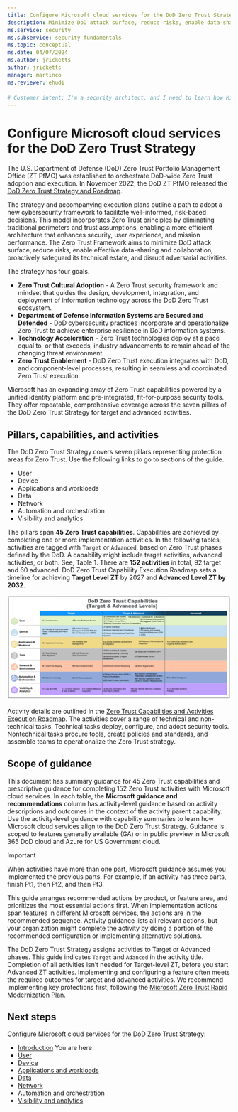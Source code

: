 ```yaml
---
title: Configure Microsoft cloud services for the DoD Zero Trust Strategy
description: Minimize DoD attack surface, reduce risks, enable data-sharing and collaboration, safeguard the technical estate, and disrupt adversarial activities.
ms.service: security
ms.subservice: security-fundamentals
ms.topic: conceptual
ms.date: 04/07/2024
ms.author: jricketts
author: jricketts
manager: martinco
ms.reviewer: ehudi

# Customer intent: I'm a security architect, and I need to learn how Microsoft cloud services align to the DoD Zero Trust Strategy so I can prioritize, deploy, and configure Zero Trust capabilities. My goal is to complete DoD Zero Trust activities for my organization.
---
```


# Configure Microsoft cloud services for the DoD Zero Trust Strategy

The U.S. Department of Defense (DoD) Zero Trust Portfolio Management Office (ZT PfMO) was established to orchestrate DoD-wide Zero Trust adoption and execution. In November 2022, the DoD ZT PfMO released the [DoD Zero Trust Strategy and Roadmap](https://www.defense.gov/News/Releases/Release/Article/3225919/department-of-defense-releases-zero-trust-strategy-and-roadmap/). 

The strategy and accompanying execution plans outline a path to adopt a new cybersecurity framework to facilitate well-informed, risk-based decisions. This model incorporates Zero Trust principles by eliminating traditional perimeters and trust assumptions, enabling a more efficient architecture that enhances security, user experience, and mission performance. The Zero Trust Framework aims to minimize DoD attack surface, reduce risks, enable effective data-sharing and collaboration, proactively safeguard its technical estate, and disrupt adversarial activities. 

The strategy has four goals.

* **Zero Trust Cultural Adoption** - A Zero Trust security framework and mindset that guides the design, development, integration, and deployment of information technology across the DoD Zero Trust ecosystem.
* **Department of Defense Information Systems are Secured and Defended** - DoD cybersecurity practices incorporate and operationalize Zero Trust to achieve enterprise resilience in DoD information systems.
* **Technology Acceleration** - Zero Trust technologies deploy at a pace equal to, or that exceeds, industry advancements to remain ahead of the changing threat environment.
* **Zero Trust Enablement** - DoD Zero Trust execution integrates with DoD, and component-level processes, resulting in seamless and coordinated Zero Trust execution.

Microsoft has an expanding array of Zero Trust capabilities powered by a unified identity platform and pre-integrated, fit-for-purpose security tools. They offer repeatable, comprehensive coverage across the seven pillars of the DoD Zero Trust Strategy for target and advanced activities.

## Pillars, capabilities, and activities

The DoD Zero Trust Strategy covers seven pillars representing protection areas for Zero Trust. Use the following links to go to sections of the guide. 

* User
* Device
* Applications and workloads
* Data
* Network
* Automation and orchestration
* Visibility and analytics

The pillars span **45 Zero Trust capabilities**. Capabilities are achieved by completing one or more implementation activities. In the following tables, activities are tagged with `Target` or `Advanced`, based on Zero Trust phases defined by the DoD. A capability might include target activities, advanced activities, or both. See, Table 1. There are **152 activities** in total, 92 target and 60 advanced. DoD Zero Trust Capability Execution Roadmap sets a timeline for achieving **Target Level ZT** by 2027 and **Advanced Level ZT by 2032**.

   ![Table of zero trust capabilities and the seven pillars.](/zero-trust/media/dod-zero-trust-strategy/zero-trust-capabilities.png)

Activity details are outlined in the [Zero Trust Capabilities and Activities Execution Roadmap](https://dodcio.defense.gov/Portals/0/Documents/Library/ZTCapabilitiesActivities.pdf). The activities cover a range of technical and non-technical tasks. Technical tasks deploy, configure, and adopt security tools. Nontechnical tasks procure tools, create policies and standards, and assemble teams to operationalize the Zero Trust strategy.

## Scope of guidance

This document has summary guidance for 45 Zero Trust capabilities and prescriptive guidance for completing 152 Zero Trust activities with Microsoft cloud services. In each table, the **Microsoft guidance and recommendations** column has activity-level guidance based on activity descriptions and outcomes in the context of the activity parent capability. Use the activity-level guidance with capability summaries to learn how Microsoft cloud services align to the DoD Zero Trust Strategy. Guidance is scoped to features generally available (GA) or in public preview in Microsoft 365 DoD cloud and Azure for US Government cloud. 

> [!IMPORTANT]
> When activities have more than one part, Microsoft guidance assumes you implemented the previous parts. For example, if an activity has three parts, finish Pt1, then Pt2, and then Pt3.

This guide arranges recommended actions by product, or feature area, and prioritizes the most essential actions first. When implementation actions span features in different Microsoft services, the actions are in the recommended sequence. Activity guidance lists all relevant actions, but your organization might complete the activity by doing a portion of the recommended configuration or implementing alternative solutions.

The DoD Zero Trust Strategy assigns activities to Target or Advanced phases. This guide indicates `Target` and `Adanced` in the activity title. Completion of all activities isn’t needed for Target-level ZT, before you start Advanced ZT activities. Implementing and configuring a feature often meets the required outcomes for target and advanced activities. We recommend implementing key protections first, following the [Microsoft Zero Trust Rapid Modernization Plan](/security/zero-trust/zero-trust-ramp-overview).

## Next steps

Configure Microsoft cloud services for the DoD Zero Trust Strategy:

* [Introduction](dod-zero-trust-strategy-intro.md) You are here
* [User](dod-zero-trust-strategy-user.md)
* [Device](dod-zero-trust-strategy-device.md)
* [Applications and workloads](dod-zero-trust-strategy-apps.md)
* [Data](dod-zero-trust-strategy-data.md)
* [Network](dod-zero-trust-strategy-network.md)
* [Automation and orchestration](dod-zero-trust-strategy-automation.md)
* [Visibility and analytics](dod-zero-trust-strategy-visibility.md)
